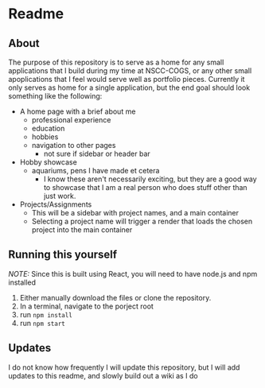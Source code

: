 # Readme

## About
The purpose of this repository is to serve as a home for any small applications that I build during my time at NSCC-COGS, or any other small apoplications that I feel would serve well as portfolio pieces.
Currently it only serves as home for a single application, but the end goal should look something like the following:

- A home page with a brief about me
  - professional experience
  - education
  - hobbies
  - navigation to other pages
    - not sure if sidebar or header bar
- Hobby showcase
  - aquariums, pens I have made et cetera
    - I know these aren't necessarily exciting, but they are a good way to showcase that I am a real person who does stuff other than just work.
- Projects/Assignments
  - This will be a sidebar with project names, and a main container
  - Selecting a project name will trigger a render that loads the chosen project into the main container

## Running this yourself

_NOTE:_
Since this is built using React, you will need to have node.js and npm installed

1. Either manually download the files or clone the repository.
2. In a terminal, navigate to the porject root
3. run `npm install`
4. run `npm start`


## Updates

I do not know how frequently I will update this repository, but I will add updates to this readme, and slowly build out a wiki as I do